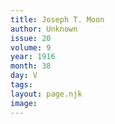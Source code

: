 ```yaml
---
title: Joseph T. Moon
author: Unknown
issue: 20
volume: 9
year: 1916
month: 38
day: V
tags:
layout: page.njk
image:
---
```



